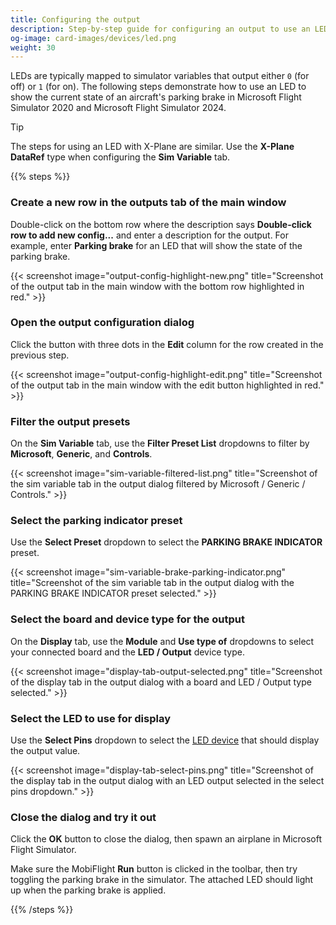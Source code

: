 ```yaml
---
title: Configuring the output
description: Step-by-step guide for configuring an output to use an LED in MobiFlight.
og-image: card-images/devices/led.png
weight: 30
---
```


LEDs are typically mapped to simulator variables that output either `0` (for off) or `1` (for on). The following steps demonstrate how to use an LED to show the current state of an aircraft's parking brake in Microsoft Flight Simulator 2020 and Microsoft Flight Simulator 2024.

> [!TIP]
> The steps for using an LED with X-Plane are similar. Use the **X-Plane DataRef** type when configuring the **Sim Variable** tab.

{{% steps %}}

### Create a new row in the outputs tab of the main window

Double-click on the bottom row where the description says **Double-click row to add new config...** and enter a description for the output. For example, enter **Parking brake** for an LED that will show the state of the parking brake.

{{< screenshot image="output-config-highlight-new.png" title="Screenshot of the output tab in the main window with the bottom row highlighted in red." >}}

### Open the output configuration dialog

Click the button with three dots in the **Edit** column for the row created in the previous step.

{{< screenshot image="output-config-highlight-edit.png" title="Screenshot of the output tab in the main window with the edit button highlighted in red." >}}

### Filter the output presets

On the **Sim Variable** tab, use the **Filter Preset List** dropdowns to filter by **Microsoft**, **Generic**, and **Controls**.

{{< screenshot image="sim-variable-filtered-list.png" title="Screenshot of the sim variable tab in the output dialog filtered by Microsoft / Generic / Controls." >}}

### Select the parking indicator preset

Use the **Select Preset** dropdown to select the **PARKING BRAKE INDICATOR** preset.

{{< screenshot image="sim-variable-brake-parking-indicator.png" title="Screenshot of the sim variable tab in the output dialog with the PARKING BRAKE INDICATOR preset selected." >}}

### Select the board and device type for the output

On the **Display** tab, use the **Module** and **Use type of** dropdowns to select your connected board and the **LED / Output** device type.

{{< screenshot image="display-tab-output-selected.png" title="Screenshot of the display tab in the output dialog with a board and LED / Output type selected." >}}

### Select the LED to use for display

Use the **Select Pins** dropdown to select the [LED device](/devices/led/configuring-device) that should display the output value.

{{< screenshot image="display-tab-select-pins.png" title="Screenshot of the display tab in the output dialog with an LED output selected in the select pins dropdown." >}}

### Close the dialog and try it out

Click the **OK** button to close the dialog, then spawn an airplane in Microsoft Flight Simulator.

Make sure the MobiFlight **Run** button is clicked in the toolbar, then try toggling the parking brake in the simulator. The attached LED should light up when the parking brake is applied.

{{% /steps %}}
